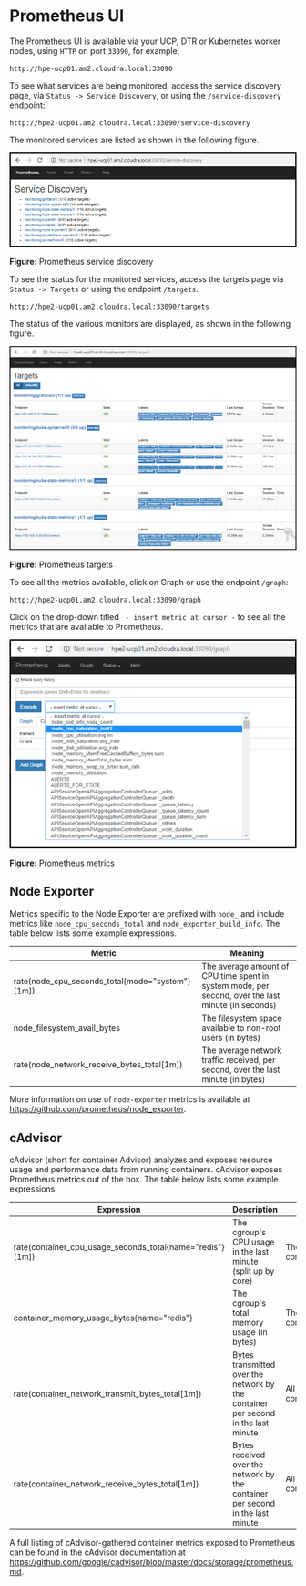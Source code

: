 # Prometheus UI

The Prometheus UI is available via your UCP, DTR or Kubernetes worker nodes, using `HTTP` on port `33090`, for example,

```
http://hpe-ucp01.am2.cloudra.local:33090
```

To see what services are being monitored, access the service discovery page, via `Status -> Service Discovery`, or using the `/service-discovery` endpoint:

```
http://hpe2-ucp01.am2.cloudra.local:33090/service-discovery
```

The monitored services are listed as shown in the following figure.

!["Prometheus service discovery"][media-prometheus-k8s-service-discovery] 

**Figure:** Prometheus service discovery


To see the status for the monitored services, access the targets page via `Status -> Targets` or using the endpoint `/targets`.

```
http://hpe2-ucp01.am2.cloudra.local:33090/targets
```

The status of the various monitors are displayed,  as shown in the following figure.

!["Prometheus targets"][media-prometheus-k8s-targets] 

**Figure:** Prometheus targets


To see all the metrics available, click on Graph or use the endpoint `/graph`:
```
http://hpe2-ucp01.am2.cloudra.local:33090/graph
```

Click on the drop-down titled ` - insert metric at cursor -` to see all the metrics that are available to Prometheus.

!["Prometheus targets"][media-prometheus-k8s-metrics] 

**Figure:** Prometheus metrics


## Node Exporter
Metrics specific to the Node Exporter are prefixed with `node_` and include metrics like `node_cpu_seconds_total` and `node_exporter_build_info`. The table below lists some example expressions.


|Metric	                                             |Meaning   |
-----------------------------------------------------|----------|
|rate(node_cpu_seconds_total{mode="system"}[1m])	 |The average amount of CPU time spent in system mode, per second, over the last minute (in seconds)|
|node_filesystem_avail_bytes	                     |The filesystem space available to non-root users (in bytes) |
|rate(node_network_receive_bytes_total[1m])	         |The average network traffic received, per second, over the last minute (in bytes)

More information on use of `node-exporter` metrics is available at https://github.com/prometheus/node_exporter.


## cAdvisor
cAdvisor (short for container Advisor) analyzes and exposes resource usage and performance data from running containers. cAdvisor exposes Prometheus metrics out of the box. The table below lists some example expressions.

|Expression	                                               |Description	                   |For  |
|----------------------------------------------------------|-------------------------------|-----|
|rate(container_cpu_usage_seconds_total{name="redis"}[1m]) |The cgroup's CPU usage in the last minute (split up by core) |The `redis` container |
|container_memory_usage_bytes{name="redis"}  |The cgroup's total memory usage (in bytes) |The redis container |
|rate(container_network_transmit_bytes_total[1m]) |Bytes transmitted over the network by the container per second in the last minute |All containers|
|rate(container_network_receive_bytes_total[1m])| Bytes received over the network by the container per second in the last minute| All containers|

A full listing of cAdvisor-gathered container metrics exposed to Prometheus can be found in the cAdvisor documentation at https://github.com/google/cadvisor/blob/master/docs/storage/prometheus.md.




[media-prometheus-k8s-service-discovery]:<../media/prometheus-k8s-service-discovery.png> 
[media-prometheus-k8s-targets]:<../media/prometheus-k8s-targets.png> 
[media-prometheus-k8s-metrics]:<../media/prometheus-k8s-metrics.png> 


